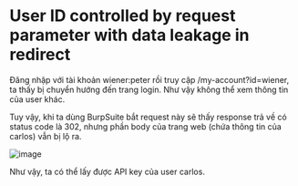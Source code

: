 # User ID controlled by request parameter with data leakage in redirect
Đăng nhập với tài khoản wiener:peter rồi truy cập /my-account?id=wiener, ta thấy bị chuyển hướng đến trang login. Như vậy không thể xem thông tin của user khác.

Tuy vậy, khi ta dùng BurpSuite bắt request này sẽ thấy response trả về có status code là 302, nhưng phần body của trang web (chứa thông tin của carlos) vẫn bị lộ ra.

![image](https://user-images.githubusercontent.com/103978452/201445219-fe38b500-ed48-43fd-9c73-2787d237466e.png)

Như vậy, ta có thể lấy được API key của user carlos.
